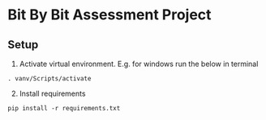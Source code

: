 # Bit By Bit Assessment Project

## Setup

1. Activate virtual environment. E.g. for windows run the below in terminal
```
. vanv/Scripts/activate
```
2. Install requirements
```
pip install -r requirements.txt
```
